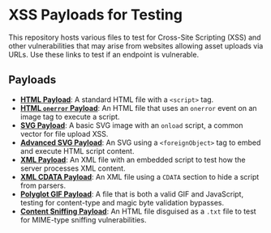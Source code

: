 # XSS Payloads for Testing

This repository hosts various files to test for Cross-Site Scripting (XSS) and other vulnerabilities that may arise from websites allowing asset uploads via URLs. Use these links to test if an endpoint is vulnerable.

## Payloads

- **[HTML Payload](xss.html)**: A standard HTML file with a `<script>` tag.
- **[HTML `onerror` Payload](img-onerror.html)**: An HTML file that uses an `onerror` event on an image tag to execute a script.
- **[SVG Payload](xss.svg)**: A basic SVG image with an `onload` script, a common vector for file upload XSS.
- **[Advanced SVG Payload](advanced-xss.svg)**: An SVG using a `<foreignObject>` tag to embed and execute HTML script content.
- **[XML Payload](xss.xml)**: An XML file with an embedded script to test how the server processes XML content.
- **[XML CDATA Payload](cdata-xss.xml)**: An XML file using a `CDATA` section to hide a script from parsers.
- **[Polyglot GIF Payload](polyglot.gif)**: A file that is both a valid GIF and JavaScript, testing for content-type and magic byte validation bypasses.
- **[Content Sniffing Payload](content-sniff.txt)**: An HTML file disguised as a `.txt` file to test for MIME-type sniffing vulnerabilities.
